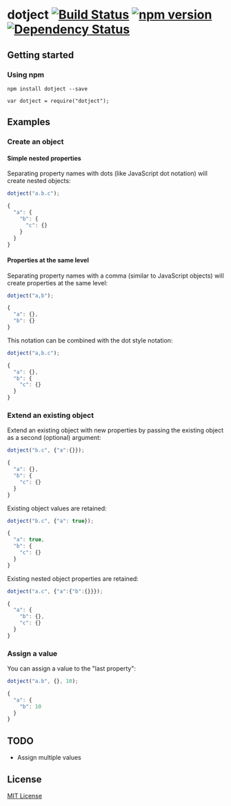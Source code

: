# dotject [![Build Status](https://travis-ci.org/leecrossley/dotject.png?branch=master)](https://travis-ci.org/leecrossley/dotject) [![npm version](https://badge.fury.io/js/dotject.png)](https://npmjs.org/package/dotject) [![Dependency Status](https://david-dm.org/leecrossley/dotject/status.png)](https://david-dm.org/leecrossley/dotject#info=dependencies)

## Getting started

### Using npm

```
npm install dotject --save
```

```
var dotject = require("dotject");
```

## Examples

### Create an object

#### Simple nested properties

Separating property names with dots (like JavaScript dot notation) will create nested objects:

```javascript
dotject("a.b.c");

{
  "a": {
    "b": {
      "c": {}
    }
  }
}

```

#### Properties at the same level

Separating property names with a comma (similar to JavaScript objects) will create properties at the same level:

```javascript
dotject("a,b");

{
  "a": {},
  "b": {}
}

```

This notation can be combined with the dot style notation:

```javascript
dotject("a,b.c");

{
  "a": {},
  "b": {
    "c": {}
  }
}

```

### Extend an existing object

Extend an existing object with new properties by passing the existing object as a second (optional) argument:

```javascript
dotject("b.c", {"a":{}});

{
  "a": {},
  "b": {
    "c": {}
  }
}

```

Existing object values are retained:

```javascript
dotject("b.c", {"a": true});

{
  "a": true,
  "b": {
    "c": {}
  }
}

```

Existing nested object properties are retained:

```javascript
dotject("a.c", {"a":{"b":{}}});

{
  "a": {
    "b": {},
    "c": {}
  }
}

```

### Assign a value

You can assign a value to the "last property":

```javascript
dotject("a.b", {}, 10);

{
  "a": {
    "b": 10
  }
}

```

## TODO

- Assign multiple values

## License

[MIT License](http://ilee.mit-license.org)
